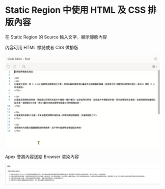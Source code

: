 # Static Region 中使用 HTML 及 CSS 排版內容

在 Static Region 的 Source 輸入文字，顯示靜態內容

內容可用 HTML 標誌或者 CSS 做排版

![](<../.gitbook/assets/image (6) (1) (1).png>)

Apex 會將內容送給 Browser 渲染內容

![](<../.gitbook/assets/image (2) (1) (1).png>)
